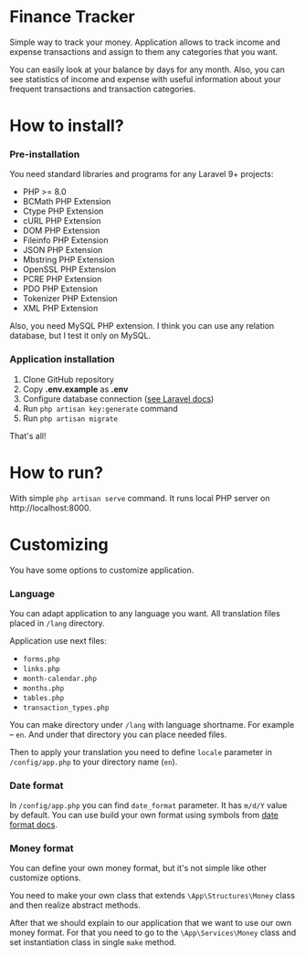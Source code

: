 # Finance Tracker

Simple way to track your money. Application allows to
track income and expense transactions and assign to
them any categories that you want.

You can easily look at your balance by days for any
month. Also, you can see statistics of income and
expense with useful information about your
frequent transactions and transaction categories.

# How to install?

### Pre-installation

You need standard libraries and programs for
any Laravel 9+ projects:

* PHP >= 8.0
* BCMath PHP Extension
* Ctype PHP Extension
* cURL PHP Extension
* DOM PHP Extension
* Fileinfo PHP Extension
* JSON PHP Extension
* Mbstring PHP Extension
* OpenSSL PHP Extension
* PCRE PHP Extension
* PDO PHP Extension
* Tokenizer PHP Extension
* XML PHP Extension

Also, you need MySQL PHP extension. I think you can
use any relation database, but I test it only on MySQL.

### Application installation

1. Clone GitHub repository
2. Copy **.env.example** as **.env**
3. Configure database connection ([see Laravel docs](https://laravel.com/docs/9.x/database#configuration))
4. Run `php artisan key:generate` command
5. Run `php artisan migrate`

That's all!

# How to run?

With simple `php artisan serve` command. It runs
local PHP server on http://localhost:8000.

# Customizing

You have some options to customize application.

### Language

You can adapt application to any language you want.
All translation files placed in `/lang` directory.

Application use next files:

* `forms.php`
* `links.php`
* `month-calendar.php`
* `months.php`
* `tables.php`
* `transaction_types.php`

You can make directory under `/lang` with
language shortname. For example – `en`. And under that
directory you can place needed files.

Then to apply your translation you need to define
`locale` parameter in `/config/app.php` to
your directory name (`en`).

### Date format

In `/config/app.php` you can find `date_format`
parameter. It has `m/d/Y` value by default. You can
use build your own format using symbols from
[date format docs](https://www.php.net/manual/ru/datetime.format.php#refsect1-datetime.format-parameters).

### Money format

You can define your own money format, but it's not
simple like other customize options.

You need to make your own class that
extends `\App\Structures\Money` class and then realize
abstract methods.

After that we should explain to our application
that we want to use our own money format. For that you
need to go to the `\App\Services\Money` class and
set instantiation class in single `make` method.
